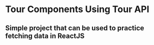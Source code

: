 # Tour Components Using Tour API
## Simple project that can be used to practice fetching data in ReactJS
